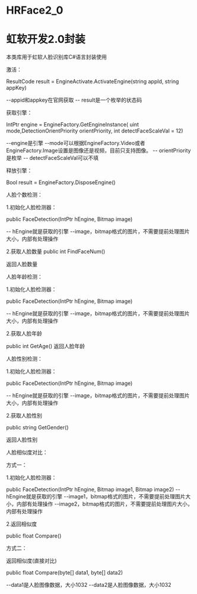# HRFace2_0
<h1>虹软开发2.0封装</h1>

本类库用于虹软人脸识别库C#语言封装使用


激活：

ResultCode result = EngineActivate.ActivateEngine(string appId, string appKey)

--appid和appkey在官网获取
-- result是一个枚举的状态码


获取引擎：

IntPtr engine = EngineFactory.GetEngineInstance(
uint mode,DetectionOrientPriority orientPriority, int detectFaceScaleVal = 12)


--engine是引擎
--mode可以根据EngineFactory.Video或者EngineFactory.Image设置是图像还是视频，目前只支持图像。
-- orientPriority是枚举
-- detectFaceScaleVal可以不填


释放引擎：

Bool result = EngineFactory.DisposeEngine()



人脸个数检测：

1.初始化人脸检测器：

public FaceDetection(IntPtr hEngine, Bitmap image)

-- hEngine就是获取的引擎
--image，bitmap格式的图片，不需要提前处理图片大小，内部有处理操作

2.获取人脸数量
public int FindFaceNum()

返回人脸数量



人脸年龄检测：


1.初始化人脸检测器：

public FaceDetection(IntPtr hEngine, Bitmap image)

-- hEngine就是获取的引擎
--image，bitmap格式的图片，不需要提前处理图片大小，内部有处理操作

2.获取人脸年龄

public int GetAge()
返回人脸年龄




人脸性别检测：


1.初始化人脸检测器：

public FaceDetection(IntPtr hEngine, Bitmap image)

-- hEngine就是获取的引擎
--image，bitmap格式的图片，不需要提前处理图片大小，内部有处理操作

2.获取人脸性别

public string GetGender()

返回人脸性别

人脸相似度对比：

方式一：

1.初始化人脸检测器：

public FaceDetection(IntPtr hEngine, Bitmap image1, Bitmap image2)
-- hEngine就是获取的引擎
--image1，bitmap格式的图片，不需要提前处理图片大小，内部有处理操作
--image2，bitmap格式的图片，不需要提前处理图片大小，内部有处理操作


2.返回相似度

public float Compare()


方式二：


返回相似度(直接对比)

public float Compare(byte[] data1, byte[] data2)

--data1是人脸图像数据，大小1032
--data2是人脸图像数据，大小1032
